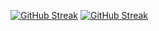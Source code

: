 [![GitHub Streak](https://streak-stats.demolab.com/?user=Nanafirdaus&theme=neon)](https://git.io/streak-stats)
[![GitHub Streak](https://streak-stats.demolab.com/?user=DenverCoder1&theme=neon)](https://git.io/streak-stats)
